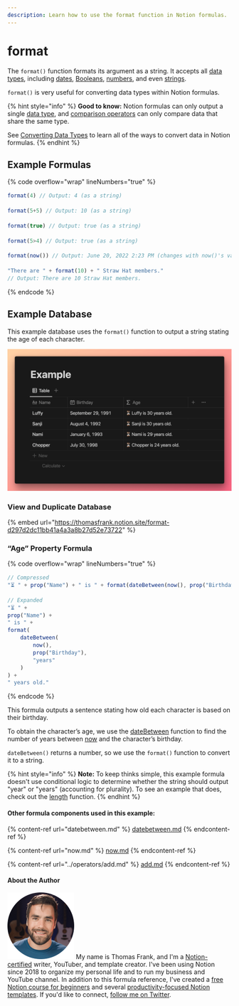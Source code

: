 ```yaml
---
description: Learn how to use the format function in Notion formulas.
---
```


# format

The `format()` function formats its argument as a string. It accepts all [data types](../../formula-basics/data-types/), including [dates](../../formula-basics/data-types/date-data-type.md), [Booleans](../../formula-basics/data-types/boolean-checkbox.md), [numbers](../../formula-basics/data-types/number.md), and even [strings](../../formula-basics/data-types/string.md).

`format()` is very useful for converting data types within Notion formulas.

{% hint style="info" %}
**Good to know:** Notion formulas can only output a single [data type](../../formula-basics/data-types/), and [comparison operators](../operators/#comparison-operators) can only compare data that share the same type.&#x20;

See [Converting Data Types](../../reference/converting-data-types.md) to learn all of the ways to convert data in Notion formulas.
{% endhint %}

## Example Formulas

{% code overflow="wrap" lineNumbers="true" %}
```jsx
format(4) // Output: 4 (as a string)

format(5+5) // Output: 10 (as a string)

format(true) // Output: true (as a string)

format(5>4) // Output: true (as a string)

format(now()) // Output: June 20, 2022 2:23 PM (changes with now()'s value)

"There are " + format(10) + " Straw Hat members."
// Output: There are 10 Straw Hat members.
```
{% endcode %}

## Example Database

This example database uses the `format()` function to output a string stating the age of each character.

![](<../../.gitbook/assets/Format Function - Notion Formulas.png>)

### View and Duplicate Database

{% embed url="https://thomasfrank.notion.site/format-d297d2dc11bb41a4a3a8b27d52e73722" %}

### “Age” Property Formula

{% code overflow="wrap" lineNumbers="true" %}
```jsx
// Compressed
"⏳ " + prop("Name") + " is " + format(dateBetween(now(), prop("Birthday"), "years")) + " years old."

// Expanded
"⏳ " + 
prop("Name") + 
" is " + 
format(
    dateBetween(
        now(), 
        prop("Birthday"), 
        "years"
    )
) + 
" years old."
```
{% endcode %}

This formula outputs a sentence stating how old each character is based on their birthday.

To obtain the character’s age, we use the [dateBetween](datebetween.md) function to find the number of years between [now](now.md) and the character’s birthday.

`dateBetween()` returns a number, so we use the `format()` function to convert it to a string.

{% hint style="info" %}
**Note:** To keep thinks simple, this example formula doesn't use conditional logic to determine whether the string should output "year" or "years" (accounting for plurality). To see an example that does, check out the [length](length.md) function.
{% endhint %}

#### Other formula components used in this example:

{% content-ref url="datebetween.md" %}
[datebetween.md](datebetween.md)
{% endcontent-ref %}

{% content-ref url="now.md" %}
[now.md](now.md)
{% endcontent-ref %}

{% content-ref url="../operators/add.md" %}
[add.md](../operators/add.md)
{% endcontent-ref %}

#### About the Author

<img src="../../.gitbook/assets/Notion Fundamentals with Thomas Frank - Avatar 2021 compressed (1).png" alt="" data-size="line"> My name is Thomas Frank, and I'm a [Notion-certified](https://www.credly.com/badges/95fae13a-17bf-4b4a-a3d2-d58c8a3e6a2a/public\_url) writer, YouTuber, and template creator. I've been using Notion since 2018 to organize my personal life and to run my business and YouTube channel. In addition to this formula reference, I've created a [free Notion course for beginners](https://thomasjfrank.com/fundamentals/) and several [productivity-focused Notion templates](https://thomasjfrank.com/templates/). If you'd like to connect, [follow me on Twitter](https://twitter.com/TomFrankly).
